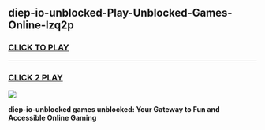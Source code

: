 
## diep-io-unblocked-Play-Unblocked-Games-Online-lzq2p
<h3>
<a href="https://premium76.site?title=diep-io-unblocked&ref=25A">CLICK TO PLAY</a></h3>
<hr>

<h3>
<a href="https://premium76.site?title=diep-io-unblocked&ref=25A">CLICK 2 PLAY</a>
  
</h3>

<a href="https://premium76.site?title=diep-io-unblocked&ref=25A"><img src="https://clearcache.store/games.png"></a>


**diep-io-unblocked games unblocked: Your Gateway to Fun and Accessible Online Gaming**
